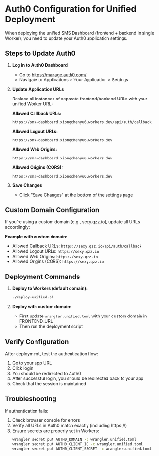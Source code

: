 # Auth0 Configuration for Unified Deployment

When deploying the unified SMS Dashboard (frontend + backend in single Worker), you need to update your Auth0 application settings.

## Steps to Update Auth0

1. **Log in to Auth0 Dashboard**
   - Go to https://manage.auth0.com/
   - Navigate to Applications > Your Application > Settings

2. **Update Application URLs**
   
   Replace all instances of separate frontend/backend URLs with your unified Worker URL:

   **Allowed Callback URLs:**
   ```
   https://sms-dashboard.xiongchenyu6.workers.dev/api/auth/callback
   ```

   **Allowed Logout URLs:**
   ```
   https://sms-dashboard.xiongchenyu6.workers.dev
   ```

   **Allowed Web Origins:**
   ```
   https://sms-dashboard.xiongchenyu6.workers.dev
   ```

   **Allowed Origins (CORS):**
   ```
   https://sms-dashboard.xiongchenyu6.workers.dev
   ```

3. **Save Changes**
   - Click "Save Changes" at the bottom of the settings page

## Custom Domain Configuration

If you're using a custom domain (e.g., sexy.qzz.io), update all URLs accordingly:

**Example with custom domain:**
- Allowed Callback URLs: `https://sexy.qzz.io/api/auth/callback`
- Allowed Logout URLs: `https://sexy.qzz.io`
- Allowed Web Origins: `https://sexy.qzz.io`
- Allowed Origins (CORS): `https://sexy.qzz.io`

## Deployment Commands

1. **Deploy to Workers (default domain):**
   ```bash
   ./deploy-unified.sh
   ```

2. **Deploy with custom domain:**
   - First update `wrangler.unified.toml` with your custom domain in FRONTEND_URL
   - Then run the deployment script

## Verify Configuration

After deployment, test the authentication flow:
1. Go to your app URL
2. Click login
3. You should be redirected to Auth0
4. After successful login, you should be redirected back to your app
5. Check that the session is maintained

## Troubleshooting

If authentication fails:
1. Check browser console for errors
2. Verify all URLs in Auth0 match exactly (including https://)
3. Ensure secrets are properly set in Workers:
   ```bash
   wrangler secret put AUTH0_DOMAIN -c wrangler.unified.toml
   wrangler secret put AUTH0_CLIENT_ID -c wrangler.unified.toml
   wrangler secret put AUTH0_CLIENT_SECRET -c wrangler.unified.toml
   ```